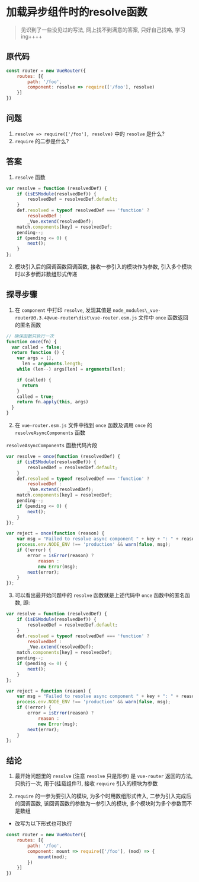 
# 加载异步组件时的resolve函数

> 见识到了一些没见过的写法, 网上找不到满意的答案, 只好自己找咯, 学习ing++++

## 原代码

```js
const router = new VueRouter({
    routes: [{
        path: '/foo', 
        component: resolve => require(['/foo'], resolve)
    }]
})
```

## 问题

1. `resolve => require(['/foo'], resolve)` 中的 `resolve` 是什么?
2. `require` 的二参是什么?

## 答案
1. `resolve` 函数
```js
var resolve = function (resolvedDef) {
    if (isESModule(resolvedDef)) {
        resolvedDef = resolvedDef.default;
    }
    def.resolved = typeof resolvedDef === 'function' ?
        resolvedDef :
        _Vue.extend(resolvedDef);
    match.components[key] = resolvedDef;
    pending--;
    if (pending <= 0) {
        next();
    }
};
```
2. 模块引入后的回调函数回调函数, 接收一参引入的模块作为参数, 引入多个模块时以多参而非数组形式传递

## 探寻步骤
1. 在 `component` 中打印 `resolve`, 发现其值是 `node_modules\_vue-router@3.3.4@vue-router\dist\vue-router.esm.js` 文件中 `once` 函数返回的匿名函数

```js
// 确保函数只执行一次
function once(fn) {
  var called = false;
  return function () {
    var args = [],
      len = arguments.length;
    while (len--) args[len] = arguments[len];

    if (called) {
      return
    }
    called = true;
    return fn.apply(this, args)
  }
}
```

2. 在 `vue-router.esm.js` 文件中找到 `once` 函数及调用 `once` 的 `resolveAsyncComponents` 函数

`resolveAsyncComponents` 函数代码片段
```js
var resolve = once(function (resolvedDef) {
    if (isESModule(resolvedDef)) {
        resolvedDef = resolvedDef.default;
    }
    def.resolved = typeof resolvedDef === 'function' ?
        resolvedDef :
        _Vue.extend(resolvedDef);
    match.components[key] = resolvedDef;
    pending--;
    if (pending <= 0) {
        next();
    }
});

var reject = once(function (reason) {
    var msg = "Failed to resolve async component " + key + ": " + reason;
    process.env.NODE_ENV !== 'production' && warn(false, msg);
    if (!error) {
        error = isError(reason) ?
            reason :
            new Error(msg);
        next(error);
    }
});
```

3. 可以看出最开始问题中的 `resolve` 函数就是上述代码中 `once` 函数中的匿名函数, 即: 
```js
var resolve = function (resolvedDef) {
    if (isESModule(resolvedDef)) {
        resolvedDef = resolvedDef.default;
    }
    def.resolved = typeof resolvedDef === 'function' ?
        resolvedDef :
        _Vue.extend(resolvedDef);
    match.components[key] = resolvedDef;
    pending--;
    if (pending <= 0) {
        next();
    }
};

var reject = function (reason) {
    var msg = "Failed to resolve async component " + key + ": " + reason;
    process.env.NODE_ENV !== 'production' && warn(false, msg);
    if (!error) {
        error = isError(reason) ?
            reason :
            new Error(msg);
        next(error);
    }
};
```

## 结论

1. 最开始问题里的 `resolve` (注意 `resolve` 只是形参) 是 `vue-router` 返回的方法, 只执行一次, 用于(挂载组件?), 接收 `require` 引入的模块为参数

2. `require` 的一参为要引入的模块, 为多个时用数组形式传入, 二参为引入完成后的回调函数, 该回调函数的参数为一参引入的模块, 多个模块时为多个参数而不是数组

- 改写为以下形式也可执行
```js
const router = new VueRouter({
    routes: [{
        path: '/foo', 
        component: mount => require(['/foo'], (mod) => {
            mount(mod);
        })
    }]
})
```